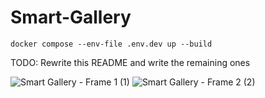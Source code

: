 # Smart-Gallery

```
docker compose --env-file .env.dev up --build
```

TODO: Rewrite this README and write the remaining ones

![Smart Gallery - Frame 1 (1)](https://github.com/user-attachments/assets/4e70a845-1029-46fb-8342-096d2249f331)
![Smart Gallery - Frame 2 (2)](https://github.com/user-attachments/assets/0602964c-3c33-4bbd-be99-9d1360518ddd)
